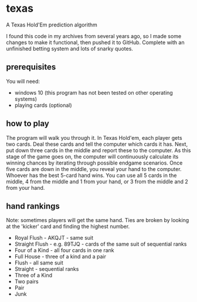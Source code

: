 # texas
A Texas Hold'Em prediction algorithm

I found this code in my archives from several years ago, so I made some
changes to make it functional, then pushed it to GitHub. Complete with an
unfinished betting system and lots of snarky quotes.

## prerequisites

You will need:
* windows 10 (this program has not been tested on other operating systems)
* playing cards (optional)

## how to play

The program will walk you through it. In Texas Hold'em, each player
gets two cards. Deal these cards and tell the computer which cards it has.
Next, put down three cards in the middle and report these to the computer.
As this stage of the game goes on, the computer will continuously calculate
its winning chances by iterating through possible endgame scenarios.
Once five cards are down in the middle, you reveal your hand to the computer.
Whoever has the best 5-card hand wins. You can use all 5 cards in the middle,
4 from the middle and 1 from your hand, or 3 from the middle and 2 from
your hand.

## hand rankings

Note: sometimes players will get the same hand. Ties are broken by looking at
the 'kicker' card and finding the highest number.

* Royal Flush - AKQJT - same suit
* Straight Flush - e.g. 89TJQ - cards of the same suit of sequential ranks
* Four of a Kind - all four cards in one rank
* Full House - three of a kind and a pair
* Flush - all same suit
* Straight - sequential ranks
* Three of a Kind
* Two pairs
* Pair
* Junk